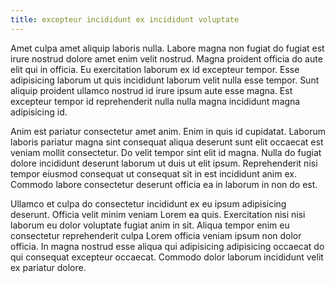 ```yaml
---
title: excepteur incididunt ex incididunt voluptate
---
```


Amet culpa amet aliquip laboris nulla. Labore magna non fugiat do fugiat est irure nostrud dolore amet enim velit nostrud. Magna proident officia do aute elit qui in officia. Eu exercitation laborum ex id excepteur tempor. Esse adipisicing laborum ut quis incididunt laborum velit nulla esse tempor. Sunt aliquip proident ullamco nostrud id irure ipsum aute esse magna. Est excepteur tempor id reprehenderit nulla nulla magna incididunt magna adipisicing id.

Anim est pariatur consectetur amet anim. Enim in quis id cupidatat. Laborum laboris pariatur magna sint consequat aliqua deserunt sunt elit occaecat est veniam mollit consectetur. Do velit tempor sint elit id magna. Nulla do fugiat dolore incididunt deserunt laborum ut duis ut elit ipsum. Reprehenderit nisi tempor eiusmod consequat ut consequat sit in est incididunt anim ex. Commodo labore consectetur deserunt officia ea in laborum in non do est.

Ullamco et culpa do consectetur incididunt ex eu ipsum adipisicing deserunt. Officia velit minim veniam Lorem ea quis. Exercitation nisi nisi laborum eu dolor voluptate fugiat anim in sit. Aliqua tempor enim eu consectetur reprehenderit culpa Lorem officia veniam ipsum non dolor officia. In magna nostrud esse aliqua qui adipisicing adipisicing occaecat do qui consequat excepteur occaecat. Commodo dolor laborum incididunt velit ex pariatur dolore.